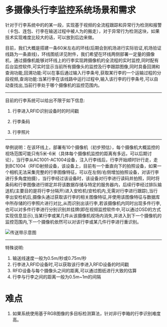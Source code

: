# 多摄像头行李监控系统场景和需求

针对于行李系统中的的某一段，实现基于视频的全流程跟踪和异常行为检测和报警（卡包、连包、行李在输送过程中被人为的搬走），对于异常行为检测这块，如果技术实现难度比较大的话，可以放到后边来做。

目前，我们大概是搭建一条60米左右的环线(后期会到机场进行实际验证,机场验证线路为一条直线)，环线图纸详见附件，我们希望在环线两侧部署一定量的摄像机，通过摄像机能够对环线上的行李实现跨摄像机的全流程的实时监控,同时配有后台监控软件,可实时显示当前所有摄像头的监控及行李跟踪图像,同时具备回溯和查询功能,回溯功能:可以在事后通过输入行李条号,获取某行李的一个运输过程的分段视频,查询功能:当某行李在该线路中运行过程中,输入该行李的行李条号,可以自动查找出,当前行李处于哪个摄像机的监控范围内。

------

目前的行李系统可以给出不限于如下信息: 

1. 行李进入RFID识别设备时的时间戳 

2. 行李条码 

3. 行李照片

------

举例说明：在该环线上，部署有10个摄像机（初步预估），每个摄像机大概监控的视场范围可能只有5米-6米（具体每个摄像机监控的距离有多远，可以后期讨论），当行李从AC1001-AC1004设备，注入行李线后，行李开始顺时针行走，走到BC1004（RFID射频设备，该设备上，目前有一个垂直向下的拍照设备，如果一个相机无法采集完整的行李图像特征，可以在左侧/右侧增加拍照设备，对该行李进行多角度拍摄），当行李经过该设备时，该设备对行李进行读码并拍照，同时将条码和行李图像进行绑定并将该数据存储与特定的服务器内，后续行李经过排队输送机(主要目的是将行李分隔开)进入安检机(安检机内,无需对行李进行跟踪),当行李出安检机后,摄像头通过获取该行李的相关图像特征,并使用该图像特征与数据库中所存储的行李照片进行对比,从而识别出该行李,若该摄像机内同时出现多件行李,也可以对多件行李进行分别识别并挂牌(即在视频监控软件中,可以通过OSD的方式实现信息显示),当某行李或某几件从该摄像机视场内消失,并进入到下一个摄像机的监控范围内,下一个摄像机依然可以对该行李或某几件行李进行重识别。

![传送带示意图](/home/y/图片/传送带示意图.png)

------

特殊说明:

1. 输送线速度一般为0.5m/秒或0.75m/秒
2. 行李进入RFID设备时,可以获取该行李进入RFID设备的时间戳
3. RFID设备与每个摄像头之间的距离,可以通过图纸进行大致的估算
4. 行李与行李之间的距离一般为0.5m~1m的间隔

# 难点

1. 如果系统使用基于RGB图像的多目标检测算法，针对非行李箱的行李识别难度高。